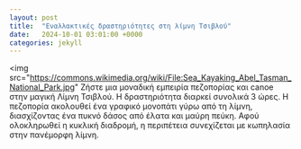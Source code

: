 ```yaml
---
layout: post
title:  "Εναλλακτικές δραστηριότητες στη λίμνη Τσιβλού"
date:   2024-10-01 03:01:00 +0000
categories: jekyll
---
```


<img src="https://commons.wikimedia.org/wiki/File:Sea_Kayaking_Abel_Tasman_National_Park.jpg"
Ζήστε μια μοναδική εμπειρία πεζοπορίας και canoe στην μαγική Λίμνη Τσιβλού. Η δραστηριότητα διαρκεί συνολικά 3 ώρες. Η πεζοπορία ακολουθεί ένα γραφικό μονοπάτι γύρω από τη λίμνη, διασχίζοντας ένα πυκνό δάσος από έλατα και μαύρη πεύκη. Αφού ολοκληρωθεί η κυκλική διαδρομή, η περιπέτεια συνεχίζεται με κωπηλασία στην πανέμορφη λίμνη.

